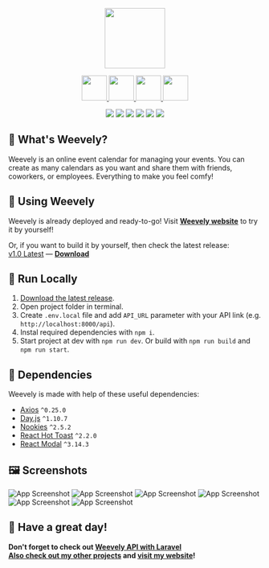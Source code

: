 <p align='center'><img src="https://raw.githubusercontent.com/PAXANDDOS/PAXANDDOS/main/weevely/svg/weevely-logo.svg" height="120"></p>
<p align="center">
        <a href="https://nextjs.org/" target="_blank">
            <img src="https://cdn.worldvectorlogo.com/logos/next-js.svg" height="50">
        </a>
        <a href="https://reactjs.org/" target="_blank">
            <img src="https://upload.wikimedia.org/wikipedia/commons/a/a7/React-icon.svg" height="50">
        </a>
        <a href="https://sass-lang.com/" target="_blank">
            <img src="https://upload.wikimedia.org/wikipedia/commons/thumb/9/96/Sass_Logo_Color.svg/2560px-Sass_Logo_Color.svg.png" height="50">
        </a>
        <a href="https://eslint.org/" target="_blank">
            <img src="https://www.vectorlogo.zone/logos/eslint/eslint-icon.svg" height="50">
        </a>
</p>
<p align="center">
    <img src="https://therealsujitk-vercel-badge.vercel.app/?app=weevely" />
    <img src="https://img.shields.io/github/v/release/PAXANDDOS/weevely-next" />
    <img src="https://img.shields.io/github/issues/PAXANDDOS/weevely-next" />
    <img src="https://img.shields.io/github/package-json/dependency-version/PAXANDDOS/weevely-next/next" />
    <img src="https://img.shields.io/website?url=https%3A%2F%2Fweevely.vercel.app" />
    <img src="https://img.shields.io/website?label=server&url=https%3A%2F%2Fweevely.herokuapp.com" />
</p>

## :thinking: What's Weevely?

Weevely is an online event calendar for managing your events. You can create as many calendars as you want and share them with friends, coworkers, or employees. Everything to make you feel comfy!

## :date: Using Weevely

Weevely is already deployed and ready-to-go! Visit **[Weevely website](https://weevely.vercel.app)** to try it by yourself!

Or, if you want to build it by yourself, then check the latest release:  
[v1.0 Latest](https://github.com/PAXANDDOS/weevely-next/releases/tag/v1.0) — **[Download](https://github.com/PAXANDDOS/weevely-next/releases/download/v1.0/v1.0-weevely-next.zip)**

## :toolbox: Run Locally

1. [Download the latest release](https://github.com/PAXANDDOS/weevely-next/releases/download/v1.0/v1.0-weevely-next.zip).
2. Open project folder in terminal.
3. Create `.env.local` file and add `API_URL` parameter with your API link (e.g. `http://localhost:8000/api`).
4. Instal required dependencies with `npm i`.
5. Start project at dev with `npm run dev`. Or build with `npm run build` and `npm run start`.

## :jigsaw: Dependencies

Weevely is made with help of these useful dependencies:

-   [Axios](https://axios-http.com/) `^0.25.0`
-   [Day.js](https://day.js.org/) `^1.10.7`
-   [Nookies](https://github.com/maticzav/nookies/) `^2.5.2`
-   [React Hot Toast](https://react-hot-toast.com/) `^2.2.0`
-   [React Modal](https://github.com/reactjs/react-modal) `^3.14.3`

## :framed_picture: Screenshots

![App Screenshot](https://raw.githubusercontent.com/PAXANDDOS/PAXANDDOS/main/weevely/calendar.png)
![App Screenshot](https://raw.githubusercontent.com/PAXANDDOS/PAXANDDOS/main/weevely/calendars.png)
![App Screenshot](https://raw.githubusercontent.com/PAXANDDOS/PAXANDDOS/main/weevely/event.png)
![App Screenshot](https://raw.githubusercontent.com/PAXANDDOS/PAXANDDOS/main/weevely/account.png)
![App Screenshot](https://raw.githubusercontent.com/PAXANDDOS/PAXANDDOS/main/weevely/share.png)
![App Screenshot](https://raw.githubusercontent.com/PAXANDDOS/PAXANDDOS/main/weevely/profile.png)

## :fox_face: Have a great day!

**Don't forget to check out [Weevely API with Laravel](https://github.com/PAXANDDOS/weevely-api)**  
**[Also check out my other projects](https://github.com/PAXANDDOS?tab=repositories) and [visit my website](https://paxanddos.github.io)!**
